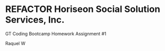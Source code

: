# REFACTOR Horiseon Social Solution Services, Inc.

GT Coding Bootcamp Homework Assignment #1

Raquel W
